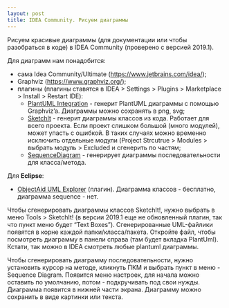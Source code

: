 ```yaml
---
layout: post
title: IDEA Community. Рисуем диаграммы
---
```


Рисуем красивые диаграммы (для документации или чтобы разобраться в
коде) в IDEA Community (проверено с версией 2019.1).

Для диаграмм нам понадобится:

  - сама Idea Community/Ultimate (https://www.jetbrains.com/idea/);
  - Graphviz (https://www.graphviz.org/);
  - плагины (плагины ставятся в IDEA \> Settings \> Plugins \>
    Marketplace \> Install \> Restart IDE):
      - [PlantUML Integration](https://plugins.jetbrains.com/plugin/7017-plantuml-integration) - генерит PlantUML диаграммы с помощью
        Graphviz’a. Диаграммы можно сохранять в png, svg;
      - [SketchIt](https://plugins.jetbrains.com/plugin/10387-sketch-it-) - генерит диаграммы классов из кода. Работает для всего
        проекта. Если проект слишком большой (много модулей), может
        упасть с ошибкой. В таких случаях можно временно исключить
        отдельные модули (Project Strcutrue \> Modules \> выбрать
        модуль \> Excluded и сгенерить по частям;
      - [SequenceDiagram](https://plugins.jetbrains.com/plugin/8286-sequencediagram) - генерирует диаграммы последовательности для
        класса/метода.

Для **Eclipse**:

  - [ObjectAid UML Explorer](https://www.objectaid.com/) (плагин).
    Диаграмма классов - бесплатно, диаграмма sequence - нет.

Чтобы сгенерировать диаграммы классов SketchIt\!, нужно выбрать в меню
Tools \> SketchIt\! (в версии 2019.1 еще не обновленный плагин, так что
пункт меню будет “Text Boxes”). Сгенерированные UML-файлики появятся в
корне каждой папки/класса/пакета. Откройте файл, чтобы посмотреть
диаграмму в панели справа (там будет вкладка PlantUml). Кстати,
так можно в IDEA смотреть любые plantuml диаграммы.

Чтобы сгенерировать диаграмму последовательности, нужно установить
курсор на методе, кликнуть ПКМ и выбрать пункт в меню - Sequence
Diagram. Появится меню настроек, для начала можно оставить по умолчанию,
потом - подкручивать под свои нужды. Диаграмма появится в нижней части
экрана. Диаграмму можно сохранить в виде картинки или текста.
